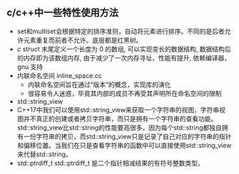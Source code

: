 ## c/c++中一些特性使用方法

+ set和multiset会根据特定的排序准则，自动将元素进行排序。不同的是后者允许元素重复而前者不允许。底层都是红黑树。
+ c struct 末尾定义一个长度为 0 的数组, 可以实现变长的数据结构, 数据结构后的内存即为该数组内存, 由于减少了一次内存寻址，性能有提升, 依赖编译器，gnu 支持
+ 内联命名空间 inline_space.cc
  + 内联命名空间旨在通过“版本”的概念，实现库的演化
  + 很容易令人迷惑，毕竟其内部的成员不再受其声明所在命名空间的限制
+ std::string_view
+ C++17中我们可以使用std::string_view来获取一个字符串的视图，字符串视图并不真正的创建或者拷贝字符串，而只是拥有一个字符串的查看功能。std::string_view比std::string的性能要高很多，因为每个std::string都独自拥有一份字符串的拷贝，而std::string_view只是记录了自己对应的字符串的指针和偏移位置。当我们在只是查看字符串的函数中可以直接使用std::string_view来代替std::string。
+ std::ptrdiff_t std::ptrdiff_t 是二个指针相减结果的有符号整数类型。
